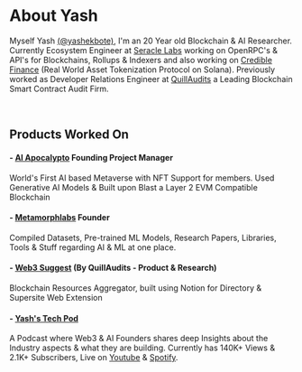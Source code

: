 # About Yash

Myself Yash [(@yashekbote)](https://twitter.com/yashekbote), I'm an 20 Year old Blockchain & AI Researcher. Currently Ecosystem Engineer at [Seracle Labs](https://www.seracle.com/) working on OpenRPC's & API's for Blockchains, Rollups & Indexers and also working on [Credible Finance](https://www.credible.finance/) (Real World Asset Tokenization Protocol on Solana). Previously worked as Developer Relations Engineer at [QuillAudits](https://www.quillaudits.com/smart-contract-audit) a Leading Blockchain Smart Contract Audit Firm.

<br/>

## Products Worked On

#### - [AI Apocalypto](https://aiapocalypto.com/) Founding Project Manager
World's First AI based Metaverse with NFT Support for members. 
Used Generative AI Models & Built upon Blast a Layer 2 EVM Compatible Blockchain

#### - [Metamorphlabs](https://metamorphlabs.xyz/) Founder
Compiled Datasets, Pre-trained ML Models, Research Papers, Libraries, Tools & Stuff regarding AI & ML at one place.

#### - [Web3 Suggest](https://web3suggest.xyz/) (By QuillAudits - Product & Research)
Blockchain Resources Aggregator, built using Notion for Directory & Supersite Web Extension

#### - [Yash's Tech Pod](http://www.youtube.com/@yashekbote)
A Podcast where Web3 & AI Founders shares deep Insights about the Industry aspects & what they are building.
Currently has 140K+ Views & 2.1K+ Subscribers, Live on [Youtube](http://www.youtube.com/@yashekbote) & [Spotify](https://open.spotify.com/show/0UbfjWFYEGNJGjY1eNMqqS).



